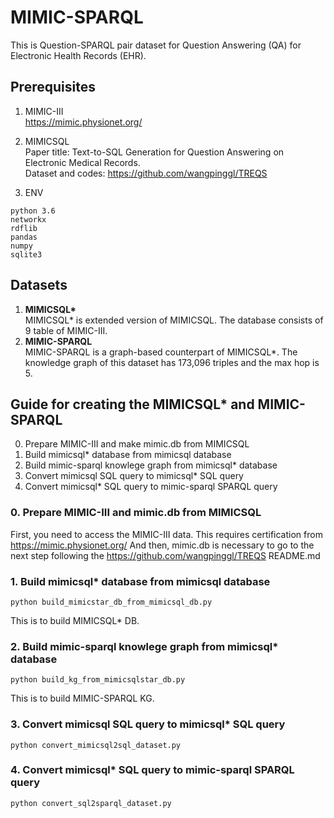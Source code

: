 # MIMIC-SPARQL
This is Question-SPARQL pair dataset for Question Answering (QA) for Electronic Health Records (EHR).

## Prerequisites

1. MIMIC-III   
https://mimic.physionet.org/

2. MIMICSQL  
Paper title: Text-to-SQL Generation for Question Answering on Electronic Medical Records.  
Dataset and codes: https://github.com/wangpinggl/TREQS

3. ENV
```
python 3.6
networkx
rdflib
pandas
numpy
sqlite3
```

## Datasets
1. __MIMICSQL*__  
MIMICSQL* is extended version of MIMICSQL. The database consists of 9 table of MIMIC-III.  
2. __MIMIC-SPARQL__  
MIMIC-SPARQL is a graph-based counterpart of MIMICSQL*. The knowledge graph of this dataset has 173,096 triples and the max hop is 5.

## Guide for creating the MIMICSQL* and MIMIC-SPARQL
0. Prepare MIMIC-III and make mimic.db from MIMICSQL
1. Build mimicsql* database from mimicsql database
2. Build mimic-sparql knowlege graph from mimicsql* database
3. Convert mimicsql SQL query to mimicsql* SQL query
4. Convert mimicsql* SQL query to mimic-sparql SPARQL query


### 0. Prepare MIMIC-III and mimic.db from MIMICSQL
First, you need to access the MIMIC-III data. This requires certification from https://mimic.physionet.org/ 
And then, mimic.db is necessary to go to the next step following the https://github.com/wangpinggl/TREQS README.md  

### 1. Build mimicsql* database from mimicsql database
```
python build_mimicstar_db_from_mimicsql_db.py
```
This is to build MIMICSQL* DB.
### 2. Build mimic-sparql knowlege graph from mimicsql* database
```
python build_kg_from_mimicsqlstar_db.py
```
This is to build MIMIC-SPARQL KG.
### 3. Convert mimicsql SQL query to mimicsql* SQL query
```
python convert_mimicsql2sql_dataset.py
```
### 4. Convert mimicsql* SQL query to mimic-sparql SPARQL query
```
python convert_sql2sparql_dataset.py
```
